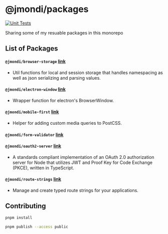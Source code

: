 # @jmondi/packages

[![Unit Tests](https://github.com/jasonraimondi/jmondi/actions/workflows/unit_test.yaml/badge.svg)](https://github.com/jasonraimondi/jmondi/actions/workflows/unit_test.yaml)

Sharing some of my resuable packages in this monorepo

## List of Packages

#### `@jmondi/browser-storage` [link](./packages/browser-storage)

* Util functions for local and session storage that handles namespacing as well as json serializing and parsing values.

#### `@jmondi/electron-window` [link](./packages/electron-window)

* Wrapper function for electron's BrowserWindow.

#### `@jmondi/mobile-first` [link](./packages/custom-media-mobile-first)

* Helper for adding custom media queries to PostCSS.

#### `@jmondi/form-validator` [link](./packages/form-validator)

#### `@jmondi/oauth2-server` [link](https://github.com/jasonraimondi/ts-oauth2-server)

* A standards compliant implementation of an OAuth 2.0 authorization server for Node that utilizes JWT and Proof Key for Code Exchange (PKCE), written in TypeScript. 

#### `@jmondi/route-strings` [link](./packages/route-strings)

* Manage and create typed route strings for your applications.

## Contributing

```bash
pnpm install
```

```bash
pnpm publish --access public
```
